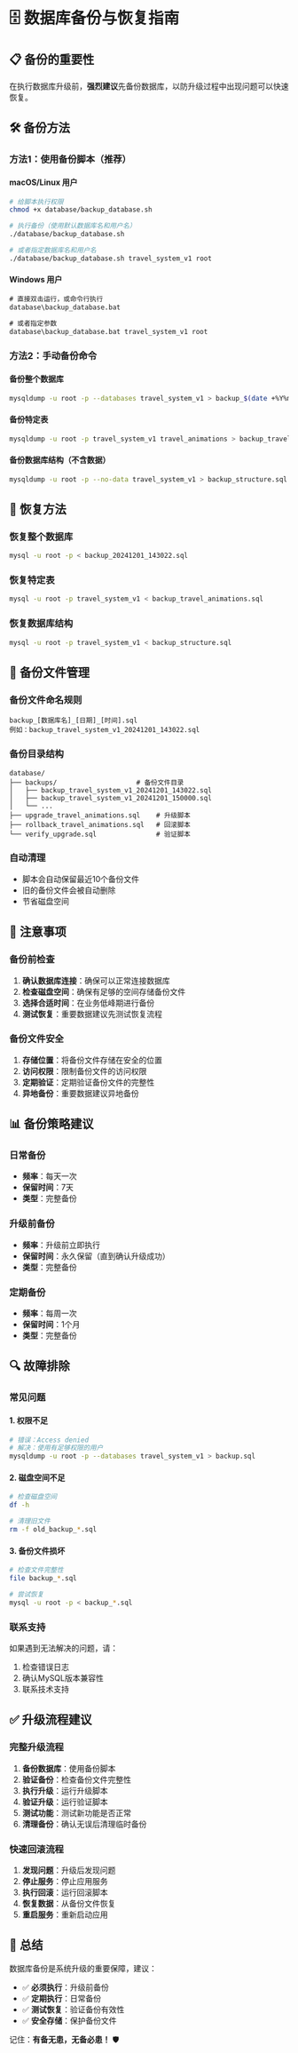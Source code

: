 # 🗄️ 数据库备份与恢复指南

## 📋 备份的重要性

在执行数据库升级前，**强烈建议**先备份数据库，以防升级过程中出现问题可以快速恢复。

## 🛠️ 备份方法

### 方法1：使用备份脚本（推荐）

#### macOS/Linux 用户
```bash
# 给脚本执行权限
chmod +x database/backup_database.sh

# 执行备份（使用默认数据库名和用户名）
./database/backup_database.sh

# 或者指定数据库名和用户名
./database/backup_database.sh travel_system_v1 root
```

#### Windows 用户
```cmd
# 直接双击运行，或命令行执行
database\backup_database.bat

# 或者指定参数
database\backup_database.bat travel_system_v1 root
```

### 方法2：手动备份命令

#### 备份整个数据库
```bash
mysqldump -u root -p --databases travel_system_v1 > backup_$(date +%Y%m%d_%H%M%S).sql
```

#### 备份特定表
```bash
mysqldump -u root -p travel_system_v1 travel_animations > backup_travel_animations.sql
```

#### 备份数据库结构（不含数据）
```bash
mysqldump -u root -p --no-data travel_system_v1 > backup_structure.sql
```

## 🔄 恢复方法

### 恢复整个数据库
```bash
mysql -u root -p < backup_20241201_143022.sql
```

### 恢复特定表
```bash
mysql -u root -p travel_system_v1 < backup_travel_animations.sql
```

### 恢复数据库结构
```bash
mysql -u root -p travel_system_v1 < backup_structure.sql
```

## 📁 备份文件管理

### 备份文件命名规则
```
backup_[数据库名]_[日期]_[时间].sql
例如：backup_travel_system_v1_20241201_143022.sql
```

### 备份目录结构
```
database/
├── backups/                    # 备份文件目录
│   ├── backup_travel_system_v1_20241201_143022.sql
│   ├── backup_travel_system_v1_20241201_150000.sql
│   └── ...
├── upgrade_travel_animations.sql    # 升级脚本
├── rollback_travel_animations.sql   # 回滚脚本
└── verify_upgrade.sql               # 验证脚本
```

### 自动清理
- 脚本会自动保留最近10个备份文件
- 旧的备份文件会被自动删除
- 节省磁盘空间

## 🚨 注意事项

### 备份前检查
1. **确认数据库连接**：确保可以正常连接数据库
2. **检查磁盘空间**：确保有足够的空间存储备份文件
3. **选择合适时间**：在业务低峰期进行备份
4. **测试恢复**：重要数据建议先测试恢复流程

### 备份文件安全
1. **存储位置**：将备份文件存储在安全的位置
2. **访问权限**：限制备份文件的访问权限
3. **定期验证**：定期验证备份文件的完整性
4. **异地备份**：重要数据建议异地备份

## 📊 备份策略建议

### 日常备份
- **频率**：每天一次
- **保留时间**：7天
- **类型**：完整备份

### 升级前备份
- **频率**：升级前立即执行
- **保留时间**：永久保留（直到确认升级成功）
- **类型**：完整备份

### 定期备份
- **频率**：每周一次
- **保留时间**：1个月
- **类型**：完整备份

## 🔍 故障排除

### 常见问题

#### 1. 权限不足
```bash
# 错误：Access denied
# 解决：使用有足够权限的用户
mysqldump -u root -p --databases travel_system_v1 > backup.sql
```

#### 2. 磁盘空间不足
```bash
# 检查磁盘空间
df -h

# 清理旧文件
rm -f old_backup_*.sql
```

#### 3. 备份文件损坏
```bash
# 检查文件完整性
file backup_*.sql

# 尝试恢复
mysql -u root -p < backup_*.sql
```

### 联系支持
如果遇到无法解决的问题，请：
1. 检查错误日志
2. 确认MySQL版本兼容性
3. 联系技术支持

## ✅ 升级流程建议

### 完整升级流程
1. **备份数据库**：使用备份脚本
2. **验证备份**：检查备份文件完整性
3. **执行升级**：运行升级脚本
4. **验证升级**：运行验证脚本
5. **测试功能**：测试新功能是否正常
6. **清理备份**：确认无误后清理临时备份

### 快速回滚流程
1. **发现问题**：升级后发现问题
2. **停止服务**：停止应用服务
3. **执行回滚**：运行回滚脚本
4. **恢复数据**：从备份文件恢复
5. **重启服务**：重新启动应用

## 🎯 总结

数据库备份是系统升级的重要保障，建议：

- ✅ **必须执行**：升级前备份
- ✅ **定期执行**：日常备份
- ✅ **测试恢复**：验证备份有效性
- ✅ **安全存储**：保护备份文件

记住：**有备无患，无备必患！** 🛡️ 